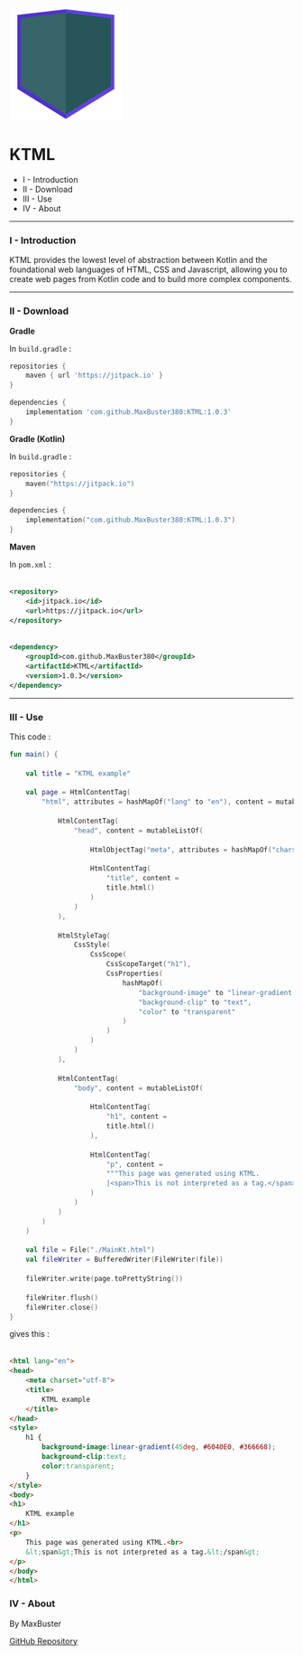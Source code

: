 ![icon.svg](icon.svg)

# KTML

- I - Introduction
- II - Download
- III - Use
- IV - About

---

### I - Introduction

KTML provides the lowest level of abstraction between Kotlin and the foundational web languages of HTML, CSS and
Javascript,
allowing you to create web pages from Kotlin code and to build more complex components.

---

### II - Download

__Gradle__

In `build.gradle` :

```gradle
repositories {
	maven { url 'https://jitpack.io' }
}
```

```gradle
dependencies {
	implementation 'com.github.MaxBuster380:KTML:1.0.3'
}
```

__Gradle (Kotlin)__

In `build.gradle` :

```kt
repositories {
    maven("https://jitpack.io")
}
```

```kt
dependencies {
    implementation("com.github.MaxBuster380:KTML:1.0.3")
}
```

__Maven__

In `pom.xml` :

```xml

<repository>
    <id>jitpack.io</id>
    <url>https://jitpack.io</url>
</repository>
```

```xml

<dependency>
    <groupId>com.github.MaxBuster380</groupId>
    <artifactId>KTML</artifactId>
    <version>1.0.3</version>
</dependency>
```

---

### III - Use

This code :

```kt
fun main() {

    val title = "KTML example"

    val page = HtmlContentTag(
        "html", attributes = hashMapOf("lang" to "en"), content = mutableListOf(

            HtmlContentTag(
                "head", content = mutableListOf(

                    HtmlObjectTag("meta", attributes = hashMapOf("charset" to "utf-8")),

                    HtmlContentTag(
                        "title", content =
                        title.html()
                    )
                )
            ),

            HtmlStyleTag(
                CssStyle(
                    CssScope(
                        CssScopeTarget("h1"),
                        CssProperties(
                            hashMapOf(
                                "background-image" to "linear-gradient(45deg, #6040E0, #366668)",
                                "background-clip" to "text",
                                "color" to "transparent"
                            )
                        )
                    )
                )
            ),

            HtmlContentTag(
                "body", content = mutableListOf(

                    HtmlContentTag(
                        "h1", content =
                        title.html()
                    ),

                    HtmlContentTag(
                        "p", content =
                        """This page was generated using KTML.
                        |<span>This is not interpreted as a tag.</span>""".trimMargin().html()
                    )
                )
            )
        )
    )

    val file = File("./MainKt.html")
    val fileWriter = BufferedWriter(FileWriter(file))

    fileWriter.write(page.toPrettyString())

    fileWriter.flush()
    fileWriter.close()
}
```

gives this :

```html

<html lang="en">
<head>
    <meta charset="utf-8">
    <title>
        KTML example
    </title>
</head>
<style>
    h1 {
		background-image:linear-gradient(45deg, #6040E0, #366668);
		background-clip:text;
		color:transparent;
	}
</style>
<body>
<h1>
    KTML example
</h1>
<p>
    This page was generated using KTML.<br>
    &lt;span&gt;This is not interpreted as a tag.&lt;/span&gt;
</p>
</body>
</html>
```

### IV - About

By MaxBuster

[GitHub Repository](https://github.com/MaxBuster380/KTML)